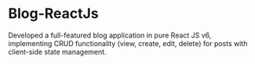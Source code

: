 # Blog-ReactJs
Developed a full-featured blog application in pure React JS v6, implementing CRUD functionality (view, create, edit, delete) for posts with client-side state management.
